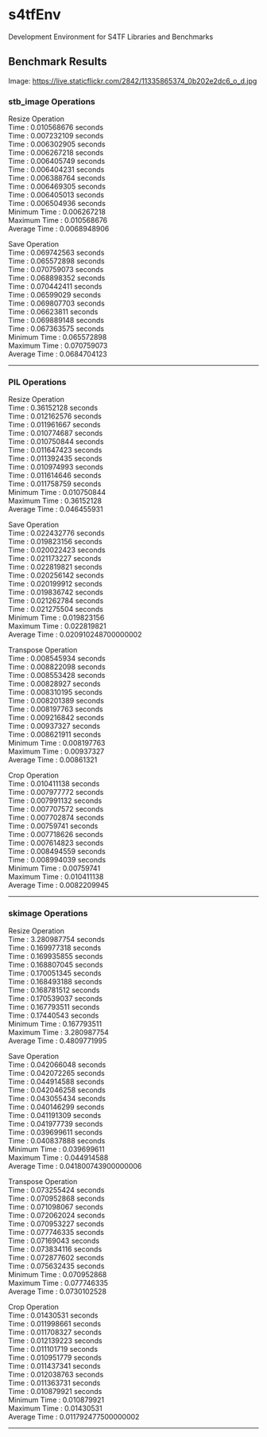 # s4tfEnv

Development Environment for S4TF Libraries and Benchmarks

## Benchmark Results

Image: https://live.staticflickr.com/2842/11335865374_0b202e2dc6_o_d.jpg

### stb_image Operations
Resize Operation  
Time : 0.010568676 seconds  
Time : 0.007232109 seconds  
Time : 0.006302905 seconds  
Time : 0.006267218 seconds  
Time : 0.006405749 seconds  
Time : 0.006404231 seconds  
Time : 0.006388764 seconds  
Time : 0.006469305 seconds  
Time : 0.006405013 seconds  
Time : 0.006504936 seconds  
Minimum Time : 0.006267218  
Maximum Time : 0.010568676  
Average Time : 0.0068948906  
   
Save Operation  
Time : 0.069742563 seconds  
Time : 0.065572898 seconds  
Time : 0.070759073 seconds  
Time : 0.068898352 seconds  
Time : 0.070442411 seconds  
Time : 0.06599029 seconds  
Time : 0.069807703 seconds  
Time : 0.06623811 seconds  
Time : 0.069889148 seconds  
Time : 0.067363575 seconds  
Minimum Time : 0.065572898  
Maximum Time : 0.070759073  
Average Time : 0.0684704123  
  
 ---------------------------   
   
### PIL Operations  
Resize Operation  
Time : 0.36152128 seconds  
Time : 0.012162576 seconds  
Time : 0.011961667 seconds  
Time : 0.010774687 seconds  
Time : 0.010750844 seconds  
Time : 0.011647423 seconds  
Time : 0.011392435 seconds  
Time : 0.010974993 seconds  
Time : 0.011614646 seconds  
Time : 0.011758759 seconds  
Minimum Time : 0.010750844  
Maximum Time : 0.36152128  
Average Time : 0.046455931  
   
Save Operation  
Time : 0.022432776 seconds  
Time : 0.019823156 seconds  
Time : 0.020022423 seconds  
Time : 0.021173227 seconds  
Time : 0.022819821 seconds  
Time : 0.020256142 seconds  
Time : 0.020199912 seconds  
Time : 0.019836742 seconds  
Time : 0.021262784 seconds  
Time : 0.021275504 seconds  
Minimum Time : 0.019823156  
Maximum Time : 0.022819821  
Average Time : 0.020910248700000002  
   
Transpose Operation  
Time : 0.008545934 seconds  
Time : 0.008822098 seconds  
Time : 0.008553428 seconds  
Time : 0.00828927 seconds  
Time : 0.008310195 seconds  
Time : 0.008201389 seconds  
Time : 0.008197763 seconds  
Time : 0.009216842 seconds  
Time : 0.00937327 seconds  
Time : 0.008621911 seconds  
Minimum Time : 0.008197763  
Maximum Time : 0.00937327  
Average Time : 0.00861321  
   
Crop Operation  
Time : 0.010411138 seconds  
Time : 0.007977772 seconds  
Time : 0.007991132 seconds  
Time : 0.007707572 seconds  
Time : 0.007702874 seconds  
Time : 0.00759741 seconds  
Time : 0.007718626 seconds  
Time : 0.007614823 seconds  
Time : 0.008494559 seconds  
Time : 0.008994039 seconds  
Minimum Time : 0.00759741  
Maximum Time : 0.010411138  
Average Time : 0.0082209945  
  
 ---------------------------   
   
### skimage Operations  
Resize Operation  
Time : 3.280987754 seconds  
Time : 0.169977318 seconds  
Time : 0.169935855 seconds  
Time : 0.168807045 seconds  
Time : 0.170051345 seconds  
Time : 0.168493188 seconds  
Time : 0.168781512 seconds  
Time : 0.170539037 seconds  
Time : 0.167793511 seconds  
Time : 0.17440543 seconds  
Minimum Time : 0.167793511  
Maximum Time : 3.280987754  
Average Time : 0.4809771995  
   
Save Operation  
Time : 0.042066048 seconds  
Time : 0.042072265 seconds  
Time : 0.044914588 seconds  
Time : 0.042046258 seconds  
Time : 0.043055434 seconds  
Time : 0.040146299 seconds  
Time : 0.041191309 seconds  
Time : 0.041977739 seconds  
Time : 0.039699611 seconds  
Time : 0.040837888 seconds  
Minimum Time : 0.039699611  
Maximum Time : 0.044914588  
Average Time : 0.041800743900000006  
   
Transpose Operation  
Time : 0.073255424 seconds  
Time : 0.070952868 seconds  
Time : 0.071098067 seconds  
Time : 0.072062024 seconds  
Time : 0.070953227 seconds  
Time : 0.077746335 seconds  
Time : 0.07169043 seconds  
Time : 0.073834116 seconds  
Time : 0.072877602 seconds  
Time : 0.075632435 seconds  
Minimum Time : 0.070952868  
Maximum Time : 0.077746335  
Average Time : 0.0730102528  
   
Crop Operation  
Time : 0.01430531 seconds  
Time : 0.011998661 seconds  
Time : 0.011708327 seconds  
Time : 0.012139223 seconds  
Time : 0.011101719 seconds  
Time : 0.010951779 seconds  
Time : 0.011437341 seconds  
Time : 0.012038763 seconds  
Time : 0.011363731 seconds  
Time : 0.010879921 seconds  
Minimum Time : 0.010879921  
Maximum Time : 0.01430531  
Average Time : 0.011792477500000002  
  
 ---------------------------   
